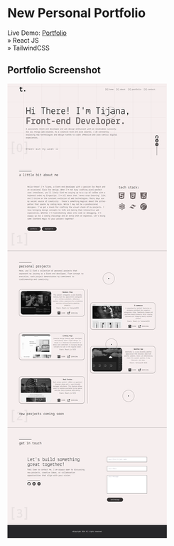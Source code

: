 <h1>New Personal Portfolio</h1>
Live Demo: <a target="blank"  href='https://tijanadjportfolio.vercel.app/'>Portfolio</a> <br>
» React JS <br>
» TailwindCSS


  <h2>Portfolio Screenshot</h2>
<img src='public/screen.png'/>



